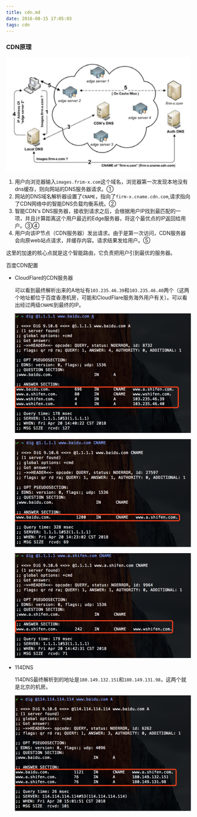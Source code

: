 ```yaml
---
title: cdn.md
date: 2016-08-15 17:05:03
tags: cdn
---
```

### CDN原理
![](/images/QQ20160815-0@2x.png)

1. 用户向浏览器输入`images.frim-x.com`这个域名，浏览器第一次发现本地没有dns缓存，则向网站的DNS服务器请求。①
2. 网站的DNS域名解析器设置了`CNAME`，指向了`firm-x.cname.cdn.com`,请求指向了CDN网络中的智能DNS负载均衡系统。②
3. 智能CDN's DNS服务器，接收到请求之后，会根据用户IP找到最匹配的一项，并且计算距离这个用户最近的Edge服务器，将这个最优点的IP返回给用户。③④
5. 用户向该IP节点（CDN服务器）发出请求。由于是第一次访问，CDN服务器会向原web站点请求，并缓存内容。请求结果发给用户。⑤

这里的加速的核心点就是这个智能路由，它负责把用户引到最优的服务器。

百度CDN配置
- CloudFlare的CDN服务器

    可以看到最终解析出来的A地址有`103.235.46.39`和`103.235.46.40`两个（这两个地址都位于百度香港机房，可能和CloudFlare服务海外用户有关）。可以看出经过两级`CNAME`到最终的IP。

    ![](/images/dig-dns.png)

    ![](/images/dig-dns-cname.png)

    ![](/images/dig-dns-cname2.png)

- 114DNS

    114DNS最终解析到的地址是`180.149.132.151`和`180.149.131.98`，这两个就是北京的机房。

    ![](/images/dig-114-dns.png)
    